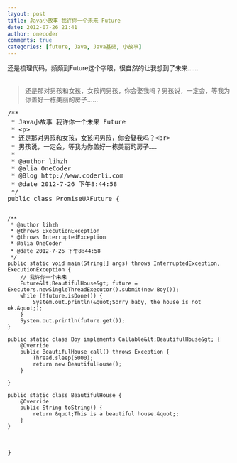 ```yaml
---
layout: post
title: Java小故事 我许你一个未来 Future
date: 2012-07-26 21:41
author: onecoder
comments: true
categories: [future, Java, Java基础, 小故事]
---
```

还是梳理代码，频频到Future这个字眼，很自然的让我想到了未来&hellip;&hellip;<br />
<br />
<blockquote>
	<p>
		还是那对男孩和女孩，女孩问男孩，你会娶我吗？男孩说，一定会，等我为你盖好一栋美丽的房子&hellip;&hellip;</p>
</blockquote>
<pre class="brush:java;first-line:1;pad-line-numbers:true;highlight:null;collapse:false;">
/**
 * Java小故事 我许你一个未来 Future
 * &lt;p&gt;
 * 还是那对男孩和女孩，女孩问男孩，你会娶我吗？&lt;br&gt;
 * 男孩说，一定会，等我为你盖好一栋美丽的房子&hellip;&hellip;
 * 
 * @author lihzh
 * @alia OneCoder
 * @Blog http://www.coderli.com
 * @date 2012-7-26 下午8:44:58
 */
public class PromiseUAFuture {

	/**
	 * @author lihzh
	 * @throws ExecutionException
	 * @throws InterruptedException
	 * @alia OneCoder
	 * @date 2012-7-26 下午8:44:58
	 */
	public static void main(String[] args) throws InterruptedException, ExecutionException {
		// 我许你一个未来
		Future&lt;BeautifulHouse&gt; future = Executors.newSingleThreadExecutor().submit(new Boy());
		while (!future.isDone()) {
			System.out.println(&quot;Sorry baby, the house is not ok.&quot;);
		}
		System.out.println(future.get());
	}

	public static class Boy implements Callable&lt;BeautifulHouse&gt; {
		@Override
		public BeautifulHouse call() throws Exception {
			Thread.sleep(5000);
			return new BeautifulHouse();
		}

	}

	public static class BeautifulHouse {
		@Override
		public String toString() {
			return &quot;This is a beautiful house.&quot;;
		}
	}
}
</pre>

